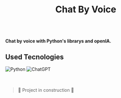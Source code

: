 <h1 align="center"> Chat By Voice </h1>
<br>
<br>
<h4> Chat by voice with Python's librarys and openIA. </h4>



<h2> Used Tecnologies </h2>

![Python](https://img.shields.io/badge/python-3670A0?style=for-the-badge&logo=python&logoColor=white)
![ChatGPT](https://img.shields.io/badge/openai-%23412991.svg?&style=for-the-badge&logo=openai&logoColor=white)
<br>
<br>
<br>

> :construction: Project in construction :construction:
